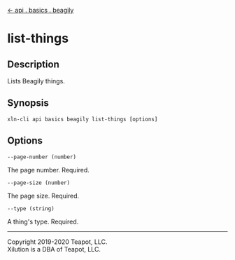 [<- api . basics . beagily](index.md)

# list-things

## Description

Lists Beagily things.

## Synopsis

```
xln-cli api basics beagily list-things [options]
```

## Options

`--page-number (number)`

The page number. Required.

`--page-size (number)`

The page size. Required.

`--type (string)`

A thing's type. Required.

---

Copyright 2019-2020 Teapot, LLC.  
Xilution is a DBA of Teapot, LLC.
